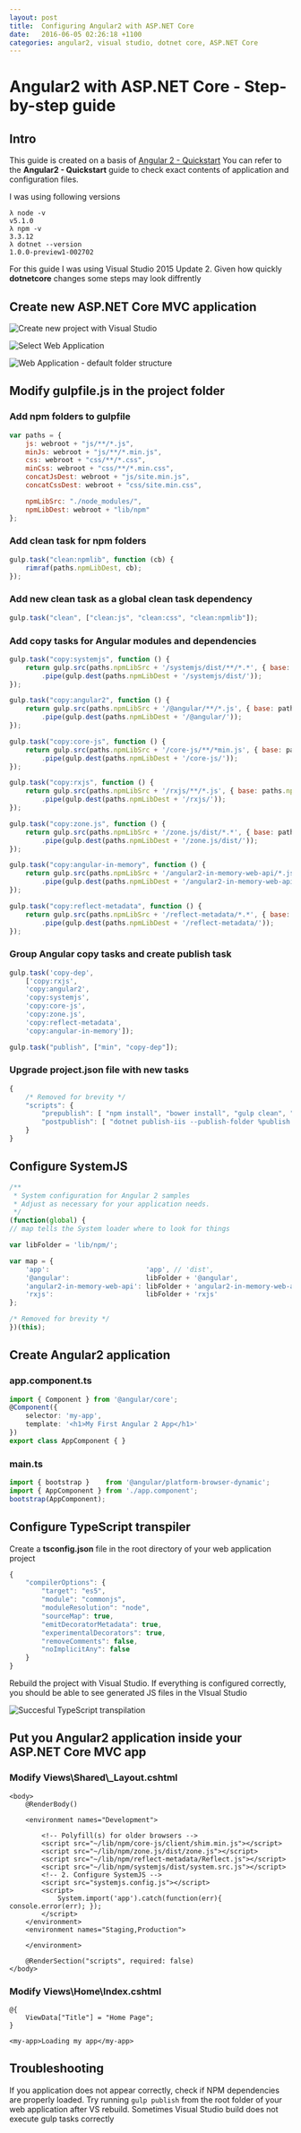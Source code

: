 ```yaml
---
layout: post
title:  Configuring Angular2 with ASP.NET Core 
date:   2016-06-05 02:26:18 +1100
categories: angular2, visual studio, dotnet core, ASP.NET Core
---
```


# Angular2 with ASP.NET Core - Step-by-step guide

## Intro

This guide is created on a basis of [Angular 2 - Quickstart](https://angular.io/docs/ts/latest/quickstart.html#)
You can refer to the **Angular2 - Quickstart** guide to check exact contents of application and configuration files.

I was using following versions
```
λ node -v 
v5.1.0
λ npm -v
3.3.12
λ dotnet --version
1.0.0-preview1-002702
```


For this guide I was using Visual Studio 2015 Update 2. Given how quickly **dotnetcore** changes some steps may look diffrently


## Create new ASP.NET Core MVC application

![Create new project with Visual Studio](../img/Angular2-CreateProject.PNG)

![Select Web Application](../img/Angular2-CreateProject2.PNG)

![Web Application - default folder structure](../img/Angular2-DefaultFolders.PNG)

## Modify gulpfile.js in the project folder

### Add npm folders to gulpfile

```javascript
var paths = {
    js: webroot + "js/**/*.js",
    minJs: webroot + "js/**/*.min.js",
    css: webroot + "css/**/*.css",
    minCss: webroot + "css/**/*.min.css",
    concatJsDest: webroot + "js/site.min.js",
    concatCssDest: webroot + "css/site.min.css",

    npmLibSrc: "./node_modules/",
    npmLibDest: webroot + "lib/npm"
};
```

### Add clean task for npm folders

```javascript
gulp.task("clean:npmlib", function (cb) {
    rimraf(paths.npmLibDest, cb);
});
```

### Add new clean task as a global clean task dependency

```javascript
gulp.task("clean", ["clean:js", "clean:css", "clean:npmlib"]);
```

### Add copy tasks for Angular modules and dependencies

```javascript
gulp.task("copy:systemjs", function () {
    return gulp.src(paths.npmLibSrc + '/systemjs/dist/**/*.*', { base: paths.npmLibSrc + '/systemjs/dist/' })
        .pipe(gulp.dest(paths.npmLibDest + '/systemjs/dist/'));
});

gulp.task("copy:angular2", function () {
    return gulp.src(paths.npmLibSrc + '/@angular/**/*.js', { base: paths.npmLibSrc + '/@angular/' })
        .pipe(gulp.dest(paths.npmLibDest + '/@angular/'));
});

gulp.task("copy:core-js", function () {
    return gulp.src(paths.npmLibSrc + '/core-js/**/*min.js', { base: paths.npmLibSrc + '/core-js/' })
        .pipe(gulp.dest(paths.npmLibDest + '/core-js/'));
});

gulp.task("copy:rxjs", function () {
    return gulp.src(paths.npmLibSrc + '/rxjs/**/*.js', { base: paths.npmLibSrc + '/rxjs/' })
        .pipe(gulp.dest(paths.npmLibDest + '/rxjs/'));
});

gulp.task("copy:zone.js", function () {
    return gulp.src(paths.npmLibSrc + '/zone.js/dist/*.*', { base: paths.npmLibSrc + '/zone.js/dist/' })
        .pipe(gulp.dest(paths.npmLibDest + '/zone.js/dist/'));
});

gulp.task("copy:angular-in-memory", function () {
    return gulp.src(paths.npmLibSrc + '/angular2-in-memory-web-api/*.js', { base: paths.npmLibSrc + '/angular2-in-memory-web-api/' })
        .pipe(gulp.dest(paths.npmLibDest + '/angular2-in-memory-web-api/'));
});

gulp.task("copy:reflect-metadata", function () {
    return gulp.src(paths.npmLibSrc + '/reflect-metadata/*.*', { base: paths.npmLibSrc + '/reflect-metadata/' })
        .pipe(gulp.dest(paths.npmLibDest + '/reflect-metadata/'));
});
```

### Group Angular copy tasks and create publish task

```javascript
gulp.task('copy-dep',
    ['copy:rxjs',
    'copy:angular2',
    'copy:systemjs',
    'copy:core-js',
    'copy:zone.js',
    'copy:reflect-metadata',
    'copy:angular-in-memory']);

gulp.task("publish", ["min", "copy-dep"]);
```


### Upgrade project.json file with new tasks

```javascript
{
    /* Removed for brevity */
    "scripts": {
        "prepublish": [ "npm install", "bower install", "gulp clean", "gulp publish" ],
        "postpublish": [ "dotnet publish-iis --publish-folder %publish:OutputPath% --framework %publish:FullTargetFramework%" ]
    }
}
```

## Configure SystemJS

```javascript
/**
 * System configuration for Angular 2 samples
 * Adjust as necessary for your application needs.
 */
(function(global) {
// map tells the System loader where to look for things

var libFolder = 'lib/npm/';

var map = {
    'app':                        'app', // 'dist',
    '@angular':                   libFolder + '@angular',
    'angular2-in-memory-web-api': libFolder + 'angular2-in-memory-web-api',
    'rxjs':                       libFolder + 'rxjs'
};

/* Removed for brevity */
})(this);
```

## Create Angular2 application

### app.component.ts

```typescript
import { Component } from '@angular/core';
@Component({
    selector: 'my-app',
    template: '<h1>My First Angular 2 App</h1>'
})
export class AppComponent { }
```

### main.ts

```typescript
import { bootstrap }    from '@angular/platform-browser-dynamic';
import { AppComponent } from './app.component';
bootstrap(AppComponent);
```

## Configure TypeScript transpiler

Create a **tsconfig.json** file in the root directory of your web application project

```typescript
{
    "compilerOptions": {
        "target": "es5",
        "module": "commonjs",
        "moduleResolution": "node",
        "sourceMap": true,
        "emitDecoratorMetadata": true,
        "experimentalDecorators": true,
        "removeComments": false,
        "noImplicitAny": false
    }
}
```

Rebuild the project with Visual Studio. If everything is configured correctly, you should be able to see generated JS files in the VIsual Studio

![Succesful TypeScript transpilation](../img/Angular2-typescript-build.png)

## Put you Angular2 application inside your ASP.NET Core MVC app

### Modify Views\\Shared\\_Layout.cshtml

```razor
<body>
    @RenderBody()

    <environment names="Development">

        <!-- Polyfill(s) for older browsers -->
        <script src="~/lib/npm/core-js/client/shim.min.js"></script>
        <script src="~/lib/npm/zone.js/dist/zone.js"></script>
        <script src="~/lib/npm/reflect-metadata/Reflect.js"></script>
        <script src="~/lib/npm/systemjs/dist/system.src.js"></script>
        <!-- 2. Configure SystemJS -->
        <script src="systemjs.config.js"></script>
        <script>
            System.import('app').catch(function(err){ console.error(err); });
        </script>
    </environment>
    <environment names="Staging,Production">

    </environment>

    @RenderSection("scripts", required: false)
</body>
```

### Modify Views\\Home\\Index.cshtml

```razor
@{
    ViewData["Title"] = "Home Page";
}

<my-app>Loading my app</my-app>
```

## Troubleshooting

If you application does not appear correctly, check if NPM dependencies are properly loaded.
Try running `gulp publish` from the root folder of your web application after VS rebuild. Sometimes Visual Studio build does not execute gulp tasks correctly